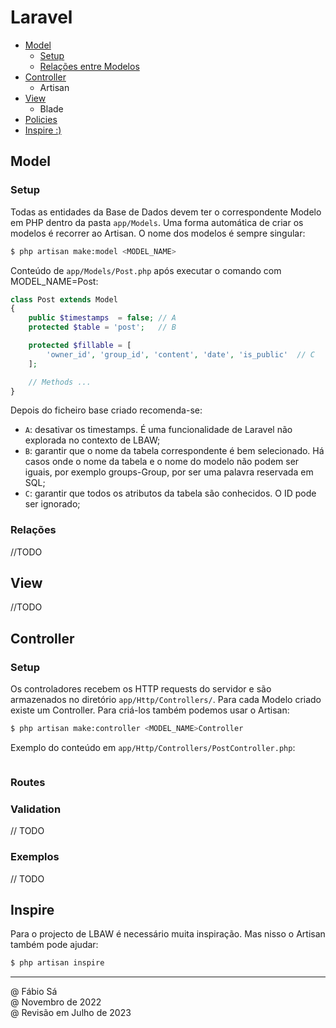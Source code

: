 # Laravel

- [Model](#model)
    - [Setup](#setup)
    - [Relações entre Modelos](#relações)
- [Controller]()
    - Artisan
- [View]()
    - Blade
- [Policies]()
- [Inspire :)](#inspire)

## Model

### Setup

Todas as entidades da Base de Dados devem ter o correspondente Modelo em PHP dentro da pasta `app/Models`. Uma forma automática de criar os modelos é recorrer ao Artisan. O nome dos modelos é sempre singular:

```bash
$ php artisan make:model <MODEL_NAME>
```

Conteúdo de `app/Models/Post.php` após executar o comando com MODEL_NAME=Post:

```php
class Post extends Model
{
    public $timestamps  = false; // A
    protected $table = 'post';   // B

    protected $fillable = [
        'owner_id', 'group_id', 'content', 'date', 'is_public'  // C
    ];

    // Methods ...
}
```

Depois do ficheiro base criado recomenda-se:
- `A`: desativar os timestamps. É uma funcionalidade de Laravel não explorada no contexto de LBAW;
- `B`: garantir que o nome da tabela correspondente é bem selecionado. Há casos onde o nome da tabela e o nome do modelo não podem ser iguais, por exemplo groups-Group, por ser uma palavra reservada em SQL;
- `C`: garantir que todos os atributos da tabela são conhecidos. O ID pode ser ignorado;

### Relações

//TODO

## View

//TODO

## Controller

### Setup

Os controladores recebem os HTTP requests do servidor e são armazenados no diretório `app/Http/Controllers/`. Para cada Modelo criado existe um Controller. Para criá-los também podemos usar o Artisan:

```bash
$ php artisan make:controller <MODEL_NAME>Controller
```

Exemplo do conteúdo em `app/Http/Controllers/PostController.php`:

```php

```

### Routes


### Validation

// TODO

### Exemplos

// TODO

## Inspire

Para o projecto de LBAW é necessário muita inspiração. Mas nisso o Artisan também pode ajudar:

```php
$ php artisan inspire
```

---

@ Fábio Sá <br>
@ Novembro de 2022 <br>
@ Revisão em Julho de 2023